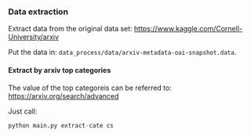 ### Data extraction

Extract data from the original data set: https://www.kaggle.com/Cornell-University/arxiv

Put the data in: `data_process/data/arxiv-metadata-oai-snapshot.data`.

#### Extract by arxiv top categories

The value of the top categoreis can be referred to: https://arxiv.org/search/advanced

Just call:

```python
python main.py extract-cate cs
```
